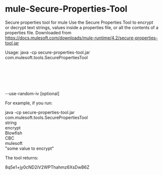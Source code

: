 # mule-Secure-Properties-Tool
Secure properties tool for mule
Use the Secure Properties Tool to encrypt or decrypt text strings, values inside a properties file, or all the contents of a properties file.
Downloaded from https://docs.mulesoft.com/downloads/mule-runtime/4.2/secure-properties-tool.jar

Usage:
java -cp secure-properties-tool.jar com.mulesoft.tools.SecurePropertiesTool \
<method> \
<operation> \
<algorithm> \
<mode> \
<key> \
<value> \
--use-random-iv [optional]
  
For example, if you run:

java -cp secure-properties-tool.jar com.mulesoft.tools.SecurePropertiesTool \
string \
encrypt \
Blowfish \
CBC \
mulesoft \
"some value to encrypt"

The tool returns:

8q5e1+jy0cND2iV2WPThahmz6XsDwB6Z

